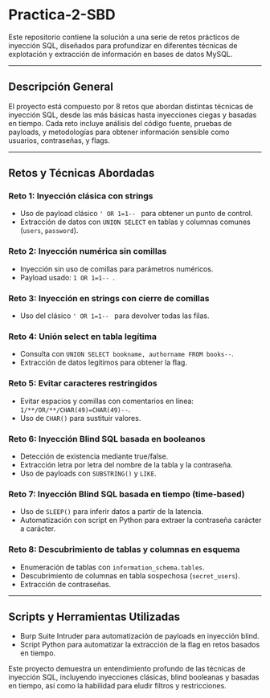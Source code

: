 # Practica-2-SBD

Este repositorio contiene la solución a una serie de retos prácticos de inyección SQL, diseñados para profundizar en diferentes técnicas de explotación y extracción de información en bases de datos MySQL.

---

## Descripción General

El proyecto está compuesto por 8 retos que abordan distintas técnicas de inyección SQL, desde las más básicas hasta inyecciones ciegas y basadas en tiempo. Cada reto incluye análisis del código fuente, pruebas de payloads, y metodologías para obtener información sensible como usuarios, contraseñas, y flags.

---

## Retos y Técnicas Abordadas

### Reto 1: Inyección clásica con strings
- Uso de payload clásico `' OR 1=1-- ` para obtener un punto de control.
- Extracción de datos con `UNION SELECT` en tablas y columnas comunes (`users`, `password`).

### Reto 2: Inyección numérica sin comillas
- Inyección sin uso de comillas para parámetros numéricos.
- Payload usado: `1 OR 1=1-- `.

### Reto 3: Inyección en strings con cierre de comillas
- Uso del clásico `' OR 1=1-- ` para devolver todas las filas.

### Reto 4: Unión select en tabla legítima
- Consulta con `UNION SELECT bookname, authorname FROM books--`.
- Extracción de datos legítimos para obtener la flag.

### Reto 5: Evitar caracteres restringidos
- Evitar espacios y comillas con comentarios en línea: `1/**/OR/**/CHAR(49)=CHAR(49)--`.
- Uso de `CHAR()` para sustituir valores.

### Reto 6: Inyección Blind SQL basada en booleanos
- Detección de existencia mediante true/false.
- Extracción letra por letra del nombre de la tabla y la contraseña.
- Uso de payloads con `SUBSTRING()` y `LIKE`.

### Reto 7: Inyección Blind SQL basada en tiempo (time-based)
- Uso de `SLEEP()` para inferir datos a partir de la latencia.
- Automatización con script en Python para extraer la contraseña carácter a carácter.

### Reto 8: Descubrimiento de tablas y columnas en esquema
- Enumeración de tablas con `information_schema.tables`.
- Descubrimiento de columnas en tabla sospechosa (`secret_users`).
- Extracción de contraseñas.

---

## Scripts y Herramientas Utilizadas

- Burp Suite Intruder para automatización de payloads en inyección blind.
- Script Python para automatizar la extracción de la flag en retos basados en tiempo.

Este proyecto demuestra un entendimiento profundo de las técnicas de inyección SQL, incluyendo inyecciones clásicas, blind booleanas y basadas en tiempo, así como la habilidad para eludir filtros y restricciones.


